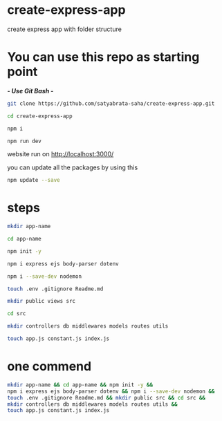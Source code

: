 # create-express-app

create express app with folder structure

# You can use this repo as starting point

**_- Use Git Bash -_**

```bash
git clone https://github.com/satyabrata-saha/create-express-app.git
```

```bash
cd create-express-app
```

```bash
npm i
```

```bash
npm run dev
```

website run on [http://localhost:3000/](http://localhost:3000/)

you can update all the packages by using this

```bash
npm update --save
```

# steps

```bash
mkdir app-name
```

```bash
cd app-name
```

```bash
npm init -y
```

```bash
npm i express ejs body-parser dotenv
```

```bash
npm i --save-dev nodemon
```

```bash
touch .env .gitignore Readme.md
```

```bash
mkdir public views src
```

```bash
cd src
```

```bash
mkdir controllers db middlewares models routes utils
```

```bash
touch app.js constant.js index.js
```

# one commend

```bash
mkdir app-name && cd app-name && npm init -y &&
npm i express ejs body-parser dotenv && npm i --save-dev nodemon &&
touch .env .gitignore Readme.md && mkdir public src && cd src &&
mkdir controllers db middlewares models routes utils &&
touch app.js constant.js index.js
```
